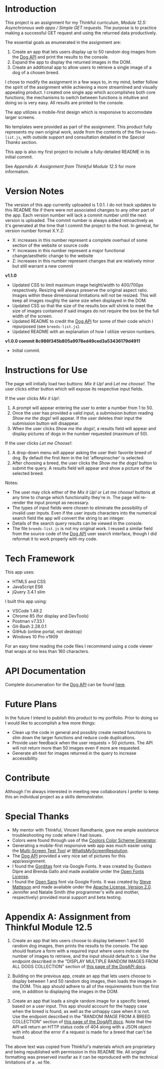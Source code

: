 # Introduction

This project is an assignment for my Thinkful curriculum, *Module 12.5: Asynchronous web apps / Simple GET requests*.  The purpose is to practice making a successful GET request and using the returned data productively.

The essential goals as enumerated in the assignment are:

1. Create an app that lets users display up to 50 random dog images from the [Dog API](https://dog.ceo/dog-api/) and print the results to the console.
2. Expand the app to display the returned images in the DOM.
3. Create an additional app to allow users to retrieve a single image of a dog of a chosen breed.

I chose to modify the assignment in a few ways to, in my mind, better follow the spirit of the assignment while achieving a more streamlined and visually appealing product.  I created one single app which accomplishes both core functions; the mechanisms to switch between functions is intuitive and doing so is very easy.  All results are printed to the console.

The app utilizes a mobile-first design which is responsive to accomodate larger screens.

No templates were provided as part of the assignment.  This product fully represents my own original work, aside from the contents of the file `breeds-list.js`, with outside support and consultation detailed in the *Special Thanks* section.

This app is also my first project to include a fully-detailed README in its initial commit.

See *Appendix A: Assignment from Thinkful Module 12.5* for more information.

# Version Notes

The version of this app currently uploaded is 1.0.1.  I do not track updates to this README file if there were not associated changes to any other part of the app.  Each version number will lack a commit number until the next version is uploaded.  The commit number is always added retroactively as it's generated at the time that I commit the project to the host.  In general, for version number format X.Y.Z:
* X: increases in this number represent a complete overhaul of some section of the website or source code
* Y: increases in this number represent a major functional change/aesthetic change to the website
* Z: increases in this number represent changes that are relatively minor but still warrant a new commit 

**v1.1.0**
* Updated CSS to limit maximum image height/width to 400/700px respectively.  Resizing will always preserve the original aspect ratio.  Images within these dimensional limitations will not be resized.  This will keep all images roughly the same size when displayed in the DOM.
* Updated CSS so that the size of the results box will shrink to meet the size of images contained if said images do not require the box be the full width of the screen.
* Updated README to credit the [Dog API](https://dog.ceo/dog-api/) for some of their code which I repurposed (see `breeds-list.js`).
* Updated README with an explanation of how I utilize version numbers.

**v1.0.0 commit 8c986f345b805a9978ed49ced3a53436179d4911**
* Initial commit.

# Instructions for Use

The page will initially load two buttons: *Mix it Up!* and *Let me choose!*.  The user clicks either button which will expose its respective input fields.

If the user clicks *Mix it Up!*:

1. A prompt will appear entering the user to enter a number from 1 to 50.
2. Once the user has provided a valid input, a submission button reading *Show me the dogs!* will appear.  If the user deletes their input the submission button will disappear.
3. When the user clicks *Show me the dogs!*, a results field will appear and display pictures of dogs in the number requested (maximum of 50).

If the user clicks *Let me Choose!*:

1. A drop-down menu will appear asking the user their favorite breed of dog. By default the first item in the list 'affenpinscher' is selected.
2. After choosing a breed, the user clicks the *Show me the dogs!* button to submit the query.  A results field will appear and show a picture of the selected breed.

Notes:

* The user may click either of the *Mix it Up!* or *Let me choose!* buttons at any time to change which functionality they're in.  The page will re-render the input prompt as necessary.
* The types of input fields were chosen to eliminate the possibility of invalid user inputs.  Even if the user inputs characters into the numerical search field the app will convert the string to an integer.
* Details of the search query results can be viewed in the console.
* The file `breeds-list.js` is not my original work.  I reused a similar field from the source code of the [Dog API](https://dog.ceo/dog-api/) user search interface, though I did reformat it to work properly with my code.

# Tech Framework

This app uses:

* HTML5 and CSS
* JavaScript ES6
* jQuery 3.4.1 slim

I built this app using:

* VSCode 1.49.2
* Chrome 85 (for display and DevTools)
* Postman v7.33.1
* Git-Bash 2.28.0.1
* GitHub (online portal, not desktop)
* Windows 10 Pro v1909

For an easy time reading the code files I recommend using a code viewer that wraps at no less than 160 characters.

# API Documentation

Complete documenation for the [Dog API](https://dog.ceo/dog-api/) can be found [here](https://dog.ceo/dog-api/documentation/).

# Future Plans

In the future I intend to publish this product to my portfolio.  Prior to doing so I would like to accomplish a few more things:

* Clean up the code in general and possibly create nested functions to slim down the larger functions and reduce code duplications.
* Provide user feedback when the user requests > 50 pictures. The API will not return more than 50 images even if more are requested.
* Generate alt-text for images returned in the query to increase accessibility.

# Contribute

Although I'm always interested in meeting new collaborators I prefer to keep this an individual project as a skills demonstrator.

# Special Thanks

* My mentor with Thinkful, Vincent Ramdhanie, gave me ample assistance troubleshooting my code where I had issues.
* Colors were found through use of the [Coolors Color Scheme Generator](https://coolors.co/).
* Generating a mobile-first responsive web app was much easier using the [Multi-Screen Test Tool](http://whatismyscreenresolution.net/multi-screen-test) at [WhatIsMyScreenResolution](http://whatismyscreenresolution.net/).
* The [Dog API](https://dog.ceo/dog-api/) provided a very nice set of pictures for this app/assignment.
* I found the [Gorditas](https://fonts.google.com/specimen/Gorditas) font via Google Fonts.  It was created by Gustavo Dipre and Brenda Gallo and made available under the [Open Fonts License](https://scripts.sil.org/cms/scripts/page.php?site_id=nrsi&id=OFL).
* I found the [Open Sans](https://fonts.google.com/specimen/Open+Sans) font via Google Fonts.  It was created by [Steve Matteson](https://twitter.com/@SteveMatteson1) and made available under the [Apache License, Version 2.0](http://www.apache.org/licenses/LICENSE-2.0).
* Jennifer and Natalie Smith (the programmer's wife and mother, respectively) provided moral support and beta testing.

# Appendix A: Assignment from Thinkful Module 12.5

1. Create an app that lets users choose to display between 1 and 50 random dog images, then prints the results to the console. The app should feature a form with a required input where users indicate the number of images to retrieve, and the input should default to `3`. Use the endpoint described in the "DISPLAY MULTIPLE RANDOM IMAGES FROM ALL DOGS COLLECTION" section of [this page of the DogAPI docs](https://dog.ceo/dog-api/documentation/random).

2. Building on the previous app, create an app that lets users choose to display between 1 and 50 random dog images, then loads the images in the DOM. This app should adhere to all of the requirements from the first one, in addition to displaying the images in the DOM.

3. Create an app that loads a single random image for a specific breed, based on a user input. This app should account for the happy case when the breed is found, as well as the unhappy case when it is not. Use the endpoint described in the "RANDOM IMAGE FROM A BREED COLLECTION" section of [this page of the DogAPI docs](https://dog.ceo/dog-api/documentation/breed). Note that the API will return an HTTP status code of 404 along with a JSON object with info about the error if a request is made for a breed that can't be found.

The above text was copied from Thinkful's materials which are proprietary and being republished with permission in this README file.  All original formatting was preserved insofar as it can be reproduced with the technical limitations of a `.md` file.
